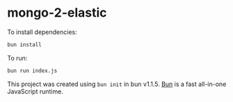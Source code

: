 # mongo-2-elastic

To install dependencies:

```bash
bun install
```

To run:

```bash
bun run index.js
```

This project was created using `bun init` in bun v1.1.5. [Bun](https://bun.sh) is a fast all-in-one JavaScript runtime.
